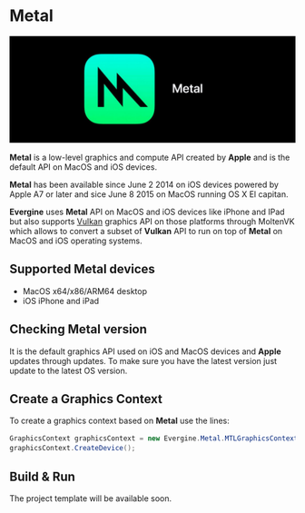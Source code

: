 # Metal

![Metal API](images/metal.jpg)

**Metal** is a low-level graphics and compute API created by **Apple** and is the default API on MacOS and iOS devices.

**Metal** has been available since June 2 2014 on iOS devices powered by Apple A7 or later and sice June 8 2015 on MacOS running OS X El capitan.

**Evergine** uses **Metal** API on MacOS and iOS devices like iPhone and IPad but also supports [Vulkan](vulkan.md) graphics API on those platforms through MoltenVK which allows to convert a subset of **Vulkan** API to run on top of **Metal** on MacOS and iOS operating systems.

## Supported Metal devices

* MacOS x64/x86/ARM64 desktop
* iOS iPhone and iPad

## Checking Metal version

It is the default graphics API used on iOS and MacOS devices and **Apple** updates through updates. To make sure you have the latest version just update to the latest OS version.

## Create a Graphics Context

To create a graphics context based on **Metal** use the lines:

```c#
GraphicsContext graphicsContext = new Evergine.Metal.MTLGraphicsContext();
graphicsContext.CreateDevice();
```

## Build & Run

The project template will be available soon.